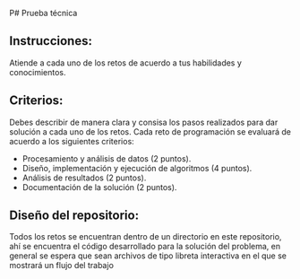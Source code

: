P# Prueba técnica

## Instrucciones:
Atiende a cada uno de los retos de acuerdo a tus habilidades y conocimientos. 

## Criterios:
Debes describir de manera clara y consisa los pasos realizados para dar solución a cada uno de los retos. Cada reto de programación se evaluará de acuerdo a los siguientes criterios:
- Procesamiento y análisis de datos (2 puntos).
- Diseño, implementación y ejecución de algoritmos (4 puntos).
- Análisis de resultados (2 puntos).
- Documentación de la solución (2 puntos).

## Diseño del repositorio:
Todos los retos se encuentran dentro de un directorio en este repositorio, ahí se encuentra el código desarrollado para la solución del problema, en general se espera que sean archivos de tipo libreta interactiva en el que se mostrará un flujo del trabajo